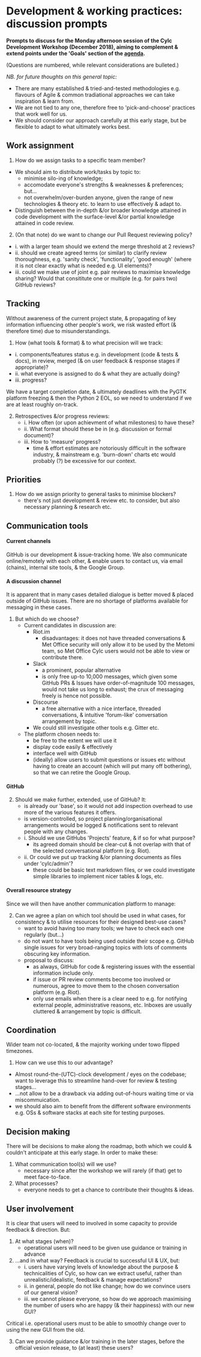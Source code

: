 # Development & working practices: discussion prompts

**Prompts to discuss for the Monday afternoon session of the
  Cylc Development Workshop (December 2018), aiming to complement & extend
  points under the 'Goals' section of the [agenda](dec-workshop-agenda.md).**

(Questions are numbered, while relevant considerations are bulleted.)

_NB. for future thoughts on this general topic:_

- There are many established & tried-and-tested
  methodologies e.g. flavours of Agile & common tradiational approaches we
  can take inspiration & learn from.
- We are not tied to any one, therefore free to 'pick-and-choose' practices
  that work well for us.
- We should consider our approach carefully at this early stage, but be
  flexible to adapt to what ultimately works best.


## Work assignment

1. How do we assign tasks to a specific team member?
  - We should aim to distribute work/tasks by topic to:
    - minimise silo-ing of knowledge;
    - accomodate everyone's strengths & weaknesses & preferences;
    but...
    - not overwhelm/over-burden anyone, given the range of new technologies
      & theory etc. to learn to use effectively & adapt to.
  - Distinguish between the in-depth &/or broader knowledge attained in
    code development with the surface-level &/or partial knowledge attained
    in code review.
    
2. (On that note) do we want to change our Pull Request reviewing policy?
  - i. with a larger team should we extend the merge threshold at 2 reviews?
  - ii. should we create agreed terms (or similar) to clarify review
    thoroughness, e.g. 'sanity check', 'functionality', 'good enough'
    (where it is not clear exactly what is needed e.g. UI elements)?
  - iii. could we make use of joint e.g. pair reviews to maximise knowledge
    sharing? Would that consititute one or multiple (e.g. for pairs two)
    GitHub reviews?


## Tracking

Without awareness of the current project state, & propagating of key
information influencing other people's work, we risk wasted effort (&
therefore time) due to misunderstandings.

1. How (what tools & format) & to what precision will we track:
  - i. components/features status e.g. in development (code & tests & docs),
    in review, merged (& on user feedback & response stages if appropriate)?
  - ii. what everyone is assigned to do & what they are actually doing?
  - iii. progress?

We have a target completion date, & ultimately deadlines with the PyGTK
platform freezing & then the Python 2 EOL, so we need to understand if we
are at least roughly on-track.

2. Retrospectives &/or progress reviews:
   - i. How often (or upon achievment of what milestones) to have these?
   - ii. What format should these be in (e.g. discussion or formal document)?
   - iii. How to 'measure' progress?
     - time & effort estimates are notoriously difficult in the software
       industry, & mainstream e.g. 'burn-down' charts etc would probably
       (?) be excessive for our context.


## Priorities

1. How do we assign priority to general tasks to minimise blockers?
   - there's not just development & review etc. to consider, but also
     necessary planning & research etc.


## Communication tools

#### Current channels

GitHub is our development & issue-tracking home. We also communicate
online/remotely with each other, & enable users to contact us,
via email (chains), internal site tools, & the Google Group.

#### A discussion channel

It is apparent that in many cases detailed dialogue is better moved & placed
outside of GitHub issues. There are no shortage of platforms available
for messaging in these cases.

1. But which do we choose?
   - Current candidates in discussion are:
     - Riot.im
       - disadvantages: it does not have threaded conversations & Met Office
         security will only allow it to be used by the Metomi team, so
         Met Office Cylc users would not be able to view or contribute there.
     - Slack
       - a prominent, popular alternative
       - is only free up-to 10,000 messages, which given some GitHub PRs
         & Issues have order-of-magnitude 100 messages, would not take us
         long to exhaust; the crux of messaging freely is hence not possible.
     - Discourse
       - a free alternative with a nice interface, threaded conversations,
         & intuitive 'forum-like' conversation arrangement by topic.
     - We could still investigate other tools e.g. Gitter etc.
   - The platform chosen needs to:
     - be free to the extent we will use it
     - display code easily & effectively
     - interface well with GitHub
     - (ideally) allow users to submit questions or issues etc without having
       to create an account (which will put many off bothering), so that we
       can retire the Google Group.


#### GitHub

2. Should we make further, extended, use of GitHub? It:
   - is already our 'base', so it would not add inspection overhead to use
     more of the various features it offers.
   - is version-controlled, so project planning/organisational arrangements
     would be logged & notifications sent to relevant people with any changes.
   - i. Should we use GitHubs 'Projects' feature, & if so for what purpose?
      - its agreed domain should be clear-cut & not overlap with
        that of the selected conversational platform (e.g. Riot).
   - ii. Or could we put up tracking &/or planning documents as files under
       'cylc/admin'?
       - these could be basic text markdown files, or we could
         investigate simple libraries to implement nicer tables & logs, etc.


#### Overall resource strategy

Since we will then have another communication platform to manage:

2. Can we agree a plan on which tool should be used in what cases, for
   consistency & to utilise resources for their designed best-use cases?
   - want to avoid having too many tools; we have to check each one
     regularly (but...)
   - do not want to have tools being used outside their scope e.g. GitHub
     single issues for very broad-ranging topics with lots of comments
     obscuring key information.
   - proposal to discuss:
     - as always, GitHub for code & registering issues with the essential
       information include only.
     - if issue or PR review comments become too involved or numerous, agree
       to move them to the chosen conversation platform (e.g. Riot).
     - only use emails when there is a clear need to e.g. for notifying
       external people, administrative reasons, etc. Inboxes are usually
       cluttered & arrangement by topic is difficult.


## Coordination

Wider team not co-located, & the majority working under towo flipped timezones.

1. How can we use this to our advantage?
  - Almost round-the-(UTC)-clock development / eyes on the codebase; want
    to leverage this to streamline hand-over for review & testing stages...
  - ...not allow to be a drawback via adding out-of-hours waiting time or via
    miscommuication.
  - we should also aim to benefit from the different software environments
    e.g. OSs & software stacks at each site for testing purposes.


## Decision making

There will be decisions to make along the roadmap, both which we could
& couldn't anticipate at this early stage. In order to make these:

1. What communication tool(s) will we use?
   - necessary since after the workshop we will rarely (if that) get to meet
     face-to-face.
2. What processes?
   - everyone needs to get a chance to contribute their thoughts & ideas.


## User involvement

It is clear that users will need to involved in some capacity to provide
feedback & direction. But:

1. At what stages (when)?
   - operational users will need to be given use guidance or
     training in advance
2. ...and in what way? Feedback is crucial to successful UI & UX, but:
   - i. users have varying levels of knowledge about the purpose &
     technicalities of Cylc, so how can we extract useful, rather than
     unrealistic/idealistic, feedback & manage expectations?
   - ii. in general, people do not like change; how do we convince users of
     our general vision?
   - iii. we cannot please everyone, so how do we approach maximising the
     number of users who are happy (& their happiness) with our new GUI?

Critical i.e. operational users must to be able to smoothly change over to
using the new GUI from the old.

3. Can we provide guidance &/or training in the later stages, before the
   official vesion release, to (at least) these users?
